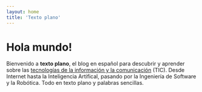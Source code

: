```yaml
---
layout: home
title: 'Texto plano'
---
```


# Hola mundo!

Bienvenido a **texto plano**, el blog en español para descubrir y aprender sobre las [tecnologías de la información y la comunicación](https://es.wikipedia.org/wiki/Tecnolog%C3%ADas_de_la_información_y_la_comunicación) (TIC). Desde Internet hasta la Inteligencia Artifical, pasando por la Ingeniería de Software y la Robótica. Todo en texto plano y palabras sencillas.
